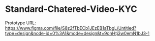 # Standard-Chatered-Video-KYC
Prototype URL: https://www.figma.com/file/S8z2fTbECb1JEzEB1aTbgL/Untitled?type=design&node-id=0%3A1&mode=design&t=9onHtj3w0emN1bJ3-1
